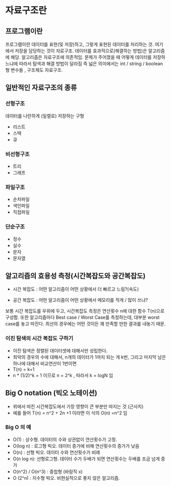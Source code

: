 # 자료구조란

## 프로그램이란 

프로그램이란 데이터를 표현(및 저장)하고, 그렇게 표현된 데이터를 처리하는 것.
여기에서 저장을 담당하는 것이 자료구조. 데이터를 효과적으로(해결하는 방법)은 알고리즘에 해당.
알고리즘은 자료구조에 의존적임.
문제가 주어졌을 때 어떻게 데이터를 저장하느냐에 따라서 탐색과 해결 방법이 달라짐
즉 넓은 의미에서는 int / string / boolean 형 변수들 , 구조체도 자료구조. 

## 일반적인 자료구조의 종류 

### 선형구조 
데이터를 나란하게 (일렬로) 저장하는 구형
* 리스트
* 스택
* 큐 

### 비선형구조 
* 트리
* 그래프

### 파일구조
* 순차파일
* 색인파일
* 직접파일

### 단순구조 
* 정수
* 실수
* 문자
* 문자열


## 알고리즘의 효용성 측정(시간복잡도와 공간복잡도)

* 시간 복잡도 
: 어떤 알고리즘이 어떤 상황에서 더 빠르고 느림?(속도)

* 공간 복잡도 
: 어떤 알고리즘이 어떤 상황에서 메모리를 적게 / 많이 쓰냐? 

보통 시간 복잡도를 우위에 두고, 
시간복잡도 측정은 연산횟수 n에 대한 함수 T(n)으로 구성함. 
또한 알고리즘마다 Best case / Worst Case를 측정하는데, 
대부분 worst case를 놓고 따진다. 최선의 경우에는 어떤 것이든 꽤 만족할 만한 결과를 내놓기 때문.

### 이진 탐색의 시간 복잡도 구하기
* 이진 탐색은 정렬된 데이터셋에 대해서만 성립한다.
* 최악의 경우의 수에 대해서, n개의 데이터가 1까지 되는 게 k번, 그리고 마지막 남은 하나에 대해서 비교연산이 1번이면
* T(n) = k+1 
* n * (1/2)^k  = 1 이므로 n = 2^k , 따라서 k = logN 임 

## Big O notation (빅오 노테이션)
* 위에서 따진 시간복잡도에서 가장 영향이 큰 부분만 따지는 것 (근사치)
* 예를 들어 T(n) = n^2 + 2n +1 이라면 이 식의 O(n) =n^2 임 


### Big O 의 예 
* O(1) : 상수형. 데이터의 수와 상관없이 연산횟수가 고정.
* O(log n) : 로그형 빅오. 데이터 증가에 비해 연산횟수의 증가가 낮음
* O(n) : 선형 빅오. 데이터 수와 연산횟수가 비례 
* O(n log n): 선형로그형. 데이터 수가 두배가 되면 연산횟수는 두배를 조금 넘게 증가 
* O(n^2) / O(n^3) : 중첩형 (바람직 x)
* O (2^n) : 지수형 빅오. 비현실적으로 좋지 않은 알고리즘.
